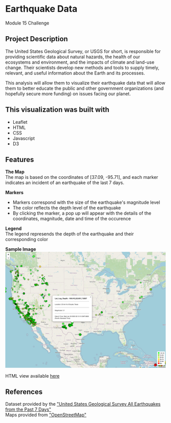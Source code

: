 # Earthquake Data
Module 15 Challenge

## Project Description
The United States Geological Survey, or USGS for short, is responsible for providing scientific data about natural hazards, the health of our ecosystems and environment, and the impacts of climate and land-use change. Their scientists develop new methods and tools to supply timely, relevant, and useful information about the Earth and its processes.<br>

This analysis will allow them to visualize their earthquake data that will allow them to better educate the public and other government organizations (and hopefully secure more funding) on issues facing our planet.

## This visualization was built with
- Leaflet
- HTML
- CSS
- Javascript
- D3


## Features
**The Map**<br>
The map is based on the coordinates of [37.09, -95.71], and each marker indicates an incident of an earthquake of the last 7 days.

**Markers**
- Markers correspond with the size of the earthquake's magnitude level
- The color reflects the depth level of the earthquake
- By clicking the marker, a pop up will appear with the details of the coordinates, magnitude, date and time of the occurence

**Legend**<br>
The legend represends the depth of the earthquake and their corresponding color

**Sample Image**
![alt text](sample_image.png)

HTML view available <a href="index.html">here</a>

## References
Dataset provided by the ["United States Geological Survey All Earthquakes from the Past 7 Days"](http://earthquake.usgs.gov/earthquakes/feed/v1.0/geojson.php)<br>
Maps provided from ["OpenStreetMap"](https://www.openstreetmap.org/copyright)